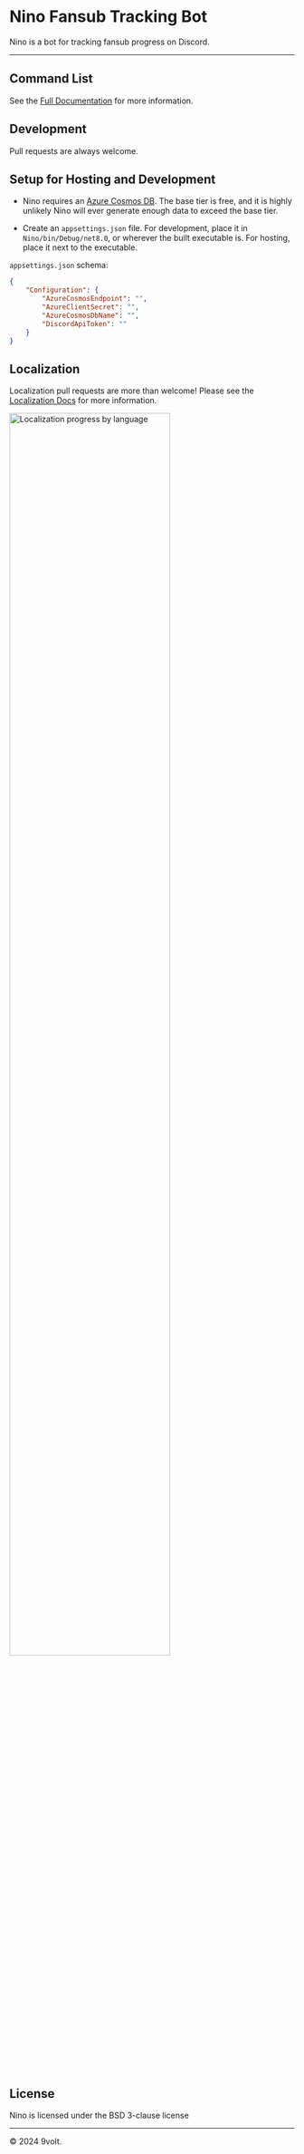 # Nino Fansub Tracking Bot

Nino is a bot for tracking fansub progress on Discord.

****

## Command List

See the [Full Documentation](./docs/docs.md) for more information.

## Development

Pull requests are always welcome.

## Setup for Hosting and Development

 - Nino requires an [Azure Cosmos DB](https://azure.microsoft.com/en-us/products/cosmos-db). The base tier is free, and it is highly unlikely Nino will ever generate enough data to exceed the base tier.

- Create an `appsettings.json` file. For development, place it in `Nino/bin/Debug/net8.0`,
or wherever the built executable is. For hosting, place it next to the executable.

`appsettings.json` schema:

```json
{
    "Configuration": {
        "AzureCosmosEndpoint": "",
        "AzureClientSecret": "",
        "AzureCosmosDbName": "",
        "DiscordApiToken": ""
    }
}
```

## Localization

Localization pull requests are more than welcome! Please see the [Localization Docs](./docs/localization.md) for more information.

<img src="https://docs.google.com/spreadsheets/d/e/2PACX-1vSE6onkEKAwG4d2vT44LxWv0jmYfBUKln_Oi3uzYB47IS7Bf9E4bqCc6-Wyc__0QeLbTiGYdvkvonRo/pubchart?oid=1917133197&format=image" alt="Localization progress by language" width="75%">

## License

Nino is licensed under the BSD 3-clause license

-----

© 2024 9volt.
